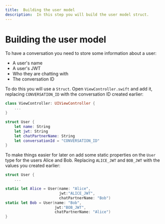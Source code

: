 ```yaml
---
title:  Building the user model
description:  In this step you will build the user model struct.
---
```


Building the user model
=======================

To have a conversation you need to store some information about a user:

* A user's name
* A user's JWT
* Who they are chatting with
* The conversation ID

To do this you will use a `Struct`. Open `ViewController.swift` and add it, replacing `CONVERSATION_ID` with the conversation ID created earlier:

```swift
class ViewController: UIViewController {
    ...
}

struct User {
    let name: String
    let jwt: String
    let chatPartnerName: String
    let conversationId = "CONVERSATION_ID"
}
```

To make things easier for later on add some static properties on the `User` type for the users Alice and Bob. Replacing `ALICE_JWT` and `BOB_JWT` with the values you created earlier:

```swift
struct User {
    ...

static let Alice = User(name: "Alice",
                        jwt:"ALICE_JWT",
                        chatPartnerName: "Bob")
static let Bob = User(name: "Bob",
                      jwt:"BOB_JWT",
                      chatPartnerName: "Alice")
}
```
